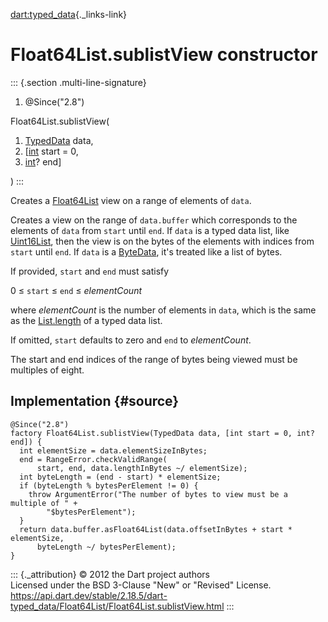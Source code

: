 [dart:typed\_data](../../dart-typed_data/dart-typed_data-library){._links-link}

Float64List.sublistView constructor
===================================

::: {.section .multi-line-signature}
<div>

1.  \@Since(\"2.8\")

</div>

Float64List.sublistView(

1.  [TypedData](../typeddata-class) data,
2.  \[[int](../../dart-core/int-class) start = 0,
3.  [int](../../dart-core/int-class)? end\]

)
:::

Creates a [Float64List](../float64list-class) view on a range of
elements of `data`.

Creates a view on the range of `data.buffer` which corresponds to the
elements of `data` from `start` until `end`. If `data` is a typed data
list, like [Uint16List](../uint16list-class), then the view is on the
bytes of the elements with indices from `start` until `end`. If `data`
is a [ByteData](../bytedata-class), it\'s treated like a list of bytes.

If provided, `start` and `end` must satisfy

0 ≤ `start` ≤ `end` ≤ *elementCount*

where *elementCount* is the number of elements in `data`, which is the
same as the [List.length](../../dart-core/list/length) of a typed data
list.

If omitted, `start` defaults to zero and `end` to *elementCount*.

The start and end indices of the range of bytes being viewed must be
multiples of eight.

Implementation {#source}
--------------

``` {.language-dart data-language="dart"}
@Since("2.8")
factory Float64List.sublistView(TypedData data, [int start = 0, int? end]) {
  int elementSize = data.elementSizeInBytes;
  end = RangeError.checkValidRange(
      start, end, data.lengthInBytes ~/ elementSize);
  int byteLength = (end - start) * elementSize;
  if (byteLength % bytesPerElement != 0) {
    throw ArgumentError("The number of bytes to view must be a multiple of " +
        "$bytesPerElement");
  }
  return data.buffer.asFloat64List(data.offsetInBytes + start * elementSize,
      byteLength ~/ bytesPerElement);
}
```

::: {._attribution}
© 2012 the Dart project authors\
Licensed under the BSD 3-Clause \"New\" or \"Revised\" License.\
<https://api.dart.dev/stable/2.18.5/dart-typed_data/Float64List/Float64List.sublistView.html>
:::
